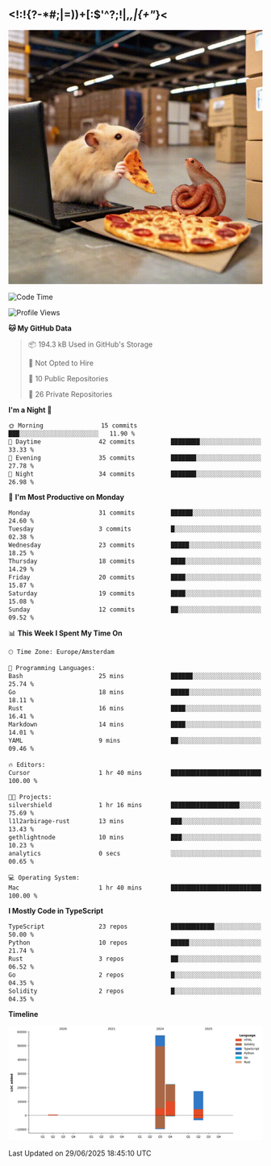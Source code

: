 ## <!:!{?-*#;|=))+[:$'^?;!|,_,|{\+"_}<

![hamster is coding in front of pc at warehouse. and then, squid eats the pizza](/public/image/0.gif)

<!--START_SECTION:waka-->
![Code Time](http://img.shields.io/badge/Code%20Time-279%20hrs%2021%20mins-blue)

![Profile Views](http://img.shields.io/badge/Profile%20Views-0-blue)

**🐱 My GitHub Data** 

> 📦 194.3 kB Used in GitHub's Storage 
 > 
> 🚫 Not Opted to Hire
 > 
> 📜 10 Public Repositories 
 > 
> 🔑 26 Private Repositories 
 > 
**I'm a Night 🦉** 

```text
🌞 Morning                15 commits          ███░░░░░░░░░░░░░░░░░░░░░░   11.90 % 
🌆 Daytime                42 commits          ████████░░░░░░░░░░░░░░░░░   33.33 % 
🌃 Evening                35 commits          ███████░░░░░░░░░░░░░░░░░░   27.78 % 
🌙 Night                  34 commits          ███████░░░░░░░░░░░░░░░░░░   26.98 % 
```
📅 **I'm Most Productive on Monday** 

```text
Monday                   31 commits          ██████░░░░░░░░░░░░░░░░░░░   24.60 % 
Tuesday                  3 commits           █░░░░░░░░░░░░░░░░░░░░░░░░   02.38 % 
Wednesday                23 commits          █████░░░░░░░░░░░░░░░░░░░░   18.25 % 
Thursday                 18 commits          ████░░░░░░░░░░░░░░░░░░░░░   14.29 % 
Friday                   20 commits          ████░░░░░░░░░░░░░░░░░░░░░   15.87 % 
Saturday                 19 commits          ████░░░░░░░░░░░░░░░░░░░░░   15.08 % 
Sunday                   12 commits          ██░░░░░░░░░░░░░░░░░░░░░░░   09.52 % 
```


📊 **This Week I Spent My Time On** 

```text
🕑︎ Time Zone: Europe/Amsterdam

💬 Programming Languages: 
Bash                     25 mins             ██████░░░░░░░░░░░░░░░░░░░   25.74 % 
Go                       18 mins             █████░░░░░░░░░░░░░░░░░░░░   18.11 % 
Rust                     16 mins             ████░░░░░░░░░░░░░░░░░░░░░   16.41 % 
Markdown                 14 mins             ████░░░░░░░░░░░░░░░░░░░░░   14.01 % 
YAML                     9 mins              ██░░░░░░░░░░░░░░░░░░░░░░░   09.46 % 

🔥 Editors: 
Cursor                   1 hr 40 mins        █████████████████████████   100.00 % 

🐱‍💻 Projects: 
silvershield             1 hr 16 mins        ███████████████████░░░░░░   75.69 % 
l1l2arbirage-rust        13 mins             ███░░░░░░░░░░░░░░░░░░░░░░   13.43 % 
gethlightnode            10 mins             ███░░░░░░░░░░░░░░░░░░░░░░   10.23 % 
analytics                0 secs              ░░░░░░░░░░░░░░░░░░░░░░░░░   00.65 % 

💻 Operating System: 
Mac                      1 hr 40 mins        █████████████████████████   100.00 % 
```

**I Mostly Code in TypeScript** 

```text
TypeScript               23 repos            ████████████░░░░░░░░░░░░░   50.00 % 
Python                   10 repos            █████░░░░░░░░░░░░░░░░░░░░   21.74 % 
Rust                     3 repos             ██░░░░░░░░░░░░░░░░░░░░░░░   06.52 % 
Go                       2 repos             █░░░░░░░░░░░░░░░░░░░░░░░░   04.35 % 
Solidity                 2 repos             █░░░░░░░░░░░░░░░░░░░░░░░░   04.35 % 
```



**Timeline**

![Lines of Code chart](https://raw.githubusercontent.com/yosui/yosui/master/assets/bar_graph.png)


 Last Updated on 29/06/2025 18:45:10 UTC
<!--END_SECTION:waka-->
